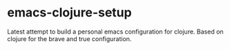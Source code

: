 # emacs-clojure-setup
Latest attempt to build a personal emacs configuration for clojure.
Based on clojure for the brave and true configuration.

